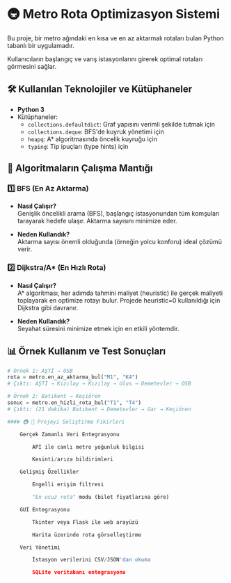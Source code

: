 # 🚇 Metro Rota Optimizasyon Sistemi

Bu proje, bir metro ağındaki en kısa ve en az aktarmalı rotaları bulan Python tabanlı bir uygulamadır. 

Kullanıcıların başlangıç ve varış istasyonlarını girerek optimal rotaları görmesini sağlar.

## 🛠 Kullanılan Teknolojiler ve Kütüphaneler

- **Python 3**
- Kütüphaneler:
  - `collections.defaultdict`: Graf yapısını verimli şekilde tutmak için
  - `collections.deque`: BFS'de kuyruk yönetimi için
  - `heapq`: A* algoritmasında öncelik kuyruğu için
  - `typing`: Tip ipuçları (type hints) için

## 🧠 Algoritmaların Çalışma Mantığı

### 1️⃣ BFS (En Az Aktarma)
- **Nasıl Çalışır?**  
  Genişlik öncelikli arama (BFS), başlangıç istasyonundan tüm komşuları tarayarak hedefe ulaşır. Aktarma sayısını minimize eder.

- **Neden Kullandık?**  
  Aktarma sayısı önemli olduğunda (örneğin yolcu konforu) ideal çözümü verir.

### 2️⃣ Dijkstra/A* (En Hızlı Rota)
- **Nasıl Çalışır?**  
  A* algoritması, her adımda tahmini maliyet (heuristic) ile gerçek maliyeti toplayarak en optimize rotayı bulur. Projede heuristic=0 kullanıldığı için Dijkstra gibi davranır.

- **Neden Kullandık?**  
  Seyahat süresini minimize etmek için en etkili yöntemdir.

## 📊 Örnek Kullanım ve Test Sonuçları

```python
# Örnek 1: AŞTİ → OSB
rota = metro.en_az_aktarma_bul("M1", "K4")
# Çıktı: AŞTİ → Kızılay → Kızılay → Ulus → Demetevler → OSB

# Örnek 2: Batıkent → Keçiören
sonuc = metro.en_hizli_rota_bul("T1", "T4")
# Çıktı: (21 dakika) Batıkent → Demetevler → Gar → Keçiören

#### 🚇 🚀 Projeyi Geliştirme Fikirleri

    Gerçek Zamanlı Veri Entegrasyonu

        API ile canlı metro yoğunluk bilgisi

        Kesinti/arıza bildirimleri

    Gelişmiş Özellikler

        Engelli erişim filtresi

        "En ucuz rota" modu (bilet fiyatlarına göre)

    GUI Entegrasyonu

        Tkinter veya Flask ile web arayüzü

        Harita üzerinde rota görselleştirme

    Veri Yönetimi

        İstasyon verilerini CSV/JSON'dan okuma

        SQLite veritabanı entegrasyonu
